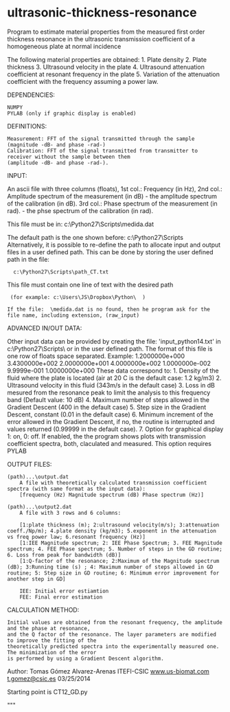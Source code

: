 ultrasonic-thickness-resonance
==============================

Program to estimate material properties from the measured first order thickness resonance in the ultrasonic transmission coefficient of a homogeneous plate at normal incidence

The following material properties are obtained: 
    1. Plate density
    2. Plate thickness
    3. Ultrasound velocity in the plate
    4. Ultrasound attenuation coefficient at resonant frequency in the plate
    5. Variation of the attenuation coefficient with the frequency assuming a power law.

DEPENDENCIES:
    
    NUMPY
    PYLAB (only if graphic display is enabled)

DEFINITIONS: 
    
    Measurement: FFT of the signal transmitted through the sample (magnitude -dB- and phase -rad-)
    Calibration: FFT of the signal transmitted from transmitter to receiver without the sample between them
    (amplitude -dB- and phase -rad-).

INPUT: 
  
  An ascii file with three columns (floats),
  1st col.: Frequency (in Hz),
  2nd col.: Amplitude spectrum of the measurement (in dB)
            - the amplitude spectrum of the calibration (in dB).
  3rd col.: Phase spectrum of the measurement (in rad).
              - the phse spectrum of the calibration (in rad).

  This file must be in: c:\Python27\Scripts\medida.dat
  
  The default path is the one shown before: c:\Python27\Scripts\
  Alternatively, it is possible to re-define the path to allocate input and output files in a user defined path.
  This can be done by storing the user defined path in the file:
      
      c:\Python27\Scripts\path_CT.txt
      
   This file must contain one line of text with the desired path
     
     (for example: c:\Users\JS\Dropbox\Python\  )
     
    If the file:  \medida.dat is no found, then he program ask for the file name, including extension, (raw_input)
     
ADVANCED IN/OUT DATA:
    
   Other input data can be provided by creating the file: 'input_python14.txt' in c:\Python27\Scripts\ 
   or in the user defined path.
   The format of this file is one row of floats space separated. Example:
        1.2000000e+000  3.4300000e+002  2.0000000e+001  4.0000000e+002  1.0000000e-002 9.9999e-001 1.0000000e+000
    These data correspond to:
        1. Density of the fluid where the plate is located (air at 20 C is the default case: 1.2 kg/m3)
        2. Ultrasound velocity in this fluid (343m/s in the default case)
        3. Loss in dB mesured from the resonance peak to limit the analysis to this frequency band (Default value: 10 dB)
        4. Maximum number of steps allowed in the Gradient Descent (400 in the default case)
        5. Step size in the Gradient Descent, constant (0.01 in the default case)
        6. Minimum increment of the error allowed in the Gradient Descent, if no, the routine is interrupted and values returned
           (0.99999 in the default case).
        7. Option for graphical display 1: on, 0: off. If enabled, the the program shows plots with transmission
           coefficient spectra, both, claculated and measured. This option requires PYLAB
        

OUTPUT FILES: 
    
    (path)...\output.dat
        A file with theoretically calculated transmission coefficient spectra (with same format as the input data):
        [frequency (Hz) Magnitude spectrum (dB) Phase spectrum (Hz)]
    
    (path)...\output2.dat
        A file with 3 rows and 6 columns:
            
        [1:plate thickness (m); 2:ultrasound velocity(m/s); 3:attenuation coeff./Np/m); 4.plate density (kg/m3); 5.exponent in the attenuation vs freq power law; 6.resonant frequency (Hz)]
        [1:IEE Magnitude spectrum; 2: IEE Phase Spectrum; 3. FEE Magnitude spectrum; 4. FEE Phase spectrum; 5. Number of steps in the GD routine; 6. Loss from peak for bandwidth (dB)]
        [1:Q-factor of the resonance; 2:Maximum of the Magnitude spectrum (dB); 3:Running time (s) ; 4: Maximum number of steps allowed in GD routine; 5: Step size in GD routine; 6: Minimum error improvement for another step in GD]
        
        IEE: Initial error estiamtion
        FEE: Final error estimation

CALCULATION METHOD:
    
    Initial values are obtained from the resonant frequency, the amplitude and the phase at resonance,
    and the Q factor of the resonance. The layer parameters are modified to improve the fitting of the
    theoretically predicted spectra into the experimentally measured one. The minimization of the error
    is performed by using a Gradient Descent algorithm.


Author: Tomas Gómez Alvarez-Arenas
        ITEFI-CSIC
        www.us-biomat.com
        t.gomez@csic.es
        03/25/2014

Starting point is CT12_GD.py
 
 """
